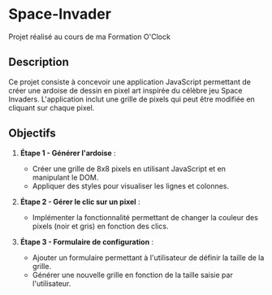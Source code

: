 # Space-Invader
Projet réalisé au cours de ma Formation O'Clock
## Description
Ce projet consiste à concevoir une application JavaScript permettant de créer une ardoise de dessin en pixel art inspirée du célèbre jeu Space Invaders.
L'application inclut une grille de pixels qui peut être modifiée en cliquant sur chaque pixel.

## Objectifs
1. **Étape 1 - Générer l'ardoise** : 
   - Créer une grille de 8x8 pixels en utilisant JavaScript et en manipulant le DOM.
   - Appliquer des styles pour visualiser les lignes et colonnes.

2. **Étape 2 - Gérer le clic sur un pixel** : 
   - Implémenter la fonctionnalité permettant de changer la couleur des pixels (noir et gris) en fonction des clics.

3. **Étape 3 - Formulaire de configuration** : 
   - Ajouter un formulaire permettant à l'utilisateur de définir la taille de la grille.
   - Générer une nouvelle grille en fonction de la taille saisie par l'utilisateur.
